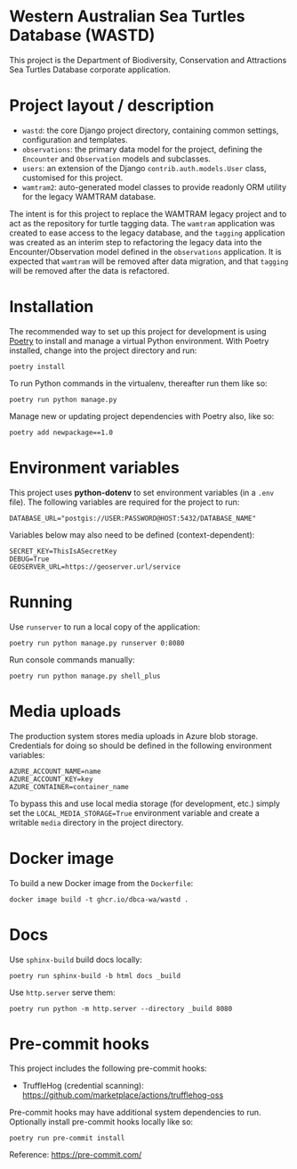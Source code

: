 # Western Australian Sea Turtles Database (WASTD)

This project is the Department of Biodiversity, Conservation and Attractions
Sea Turtles Database corporate application.

# Project layout / description

- `wastd`: the core Django project directory, containing common settings, configuration and templates.
- `observations`: the primary data model for the project, defining the `Encounter` and `Observation` models and subclasses.
- `users`: an extension of the Django `contrib.auth.models.User` class, customised for this project.
- `wamtram2`: auto-generated model classes to provide readonly ORM utility for the legacy WAMTRAM database.

The intent is for this project to replace the WAMTRAM legacy project and to act as the repository for
turtle tagging data. The `wamtram` application was created to ease access to the legacy database, and
the `tagging` application was created as an interim step to refactoring the legacy data into the
Encounter/Observation model defined in the `observations` application. It is expected that `wamtram` will
be removed after data migration, and that `tagging` will be removed after the data is refactored.

# Installation

The recommended way to set up this project for development is using
[Poetry](https://python-poetry.org/docs/) to install and manage a virtual Python
environment. With Poetry installed, change into the project directory and run:

    poetry install

To run Python commands in the virtualenv, thereafter run them like so:

    poetry run python manage.py

Manage new or updating project dependencies with Poetry also, like so:

    poetry add newpackage==1.0

# Environment variables

This project uses **python-dotenv** to set environment variables (in a `.env` file).
The following variables are required for the project to run:

    DATABASE_URL="postgis://USER:PASSWORD@HOST:5432/DATABASE_NAME"

Variables below may also need to be defined (context-dependent):

    SECRET_KEY=ThisIsASecretKey
    DEBUG=True
    GEOSERVER_URL=https://geoserver.url/service

# Running

Use `runserver` to run a local copy of the application:

    poetry run python manage.py runserver 0:8080

Run console commands manually:

    poetry run python manage.py shell_plus

# Media uploads

The production system stores media uploads in Azure blob storage.
Credentials for doing so should be defined in the following environment
variables:

    AZURE_ACCOUNT_NAME=name
    AZURE_ACCOUNT_KEY=key
    AZURE_CONTAINER=container_name

To bypass this and use local media storage (for development, etc.) simply set
the `LOCAL_MEDIA_STORAGE=True` environment variable and create a writable
`media` directory in the project directory.

# Docker image

To build a new Docker image from the `Dockerfile`:

    docker image build -t ghcr.io/dbca-wa/wastd .

# Docs

Use `sphinx-build` build docs locally:

    poetry run sphinx-build -b html docs _build

Use `http.server` serve them:

    poetry run python -m http.server --directory _build 8080

# Pre-commit hooks

This project includes the following pre-commit hooks:

- TruffleHog (credential scanning): https://github.com/marketplace/actions/trufflehog-oss

Pre-commit hooks may have additional system dependencies to run. Optionally
install pre-commit hooks locally like so:

    poetry run pre-commit install

Reference: https://pre-commit.com/
